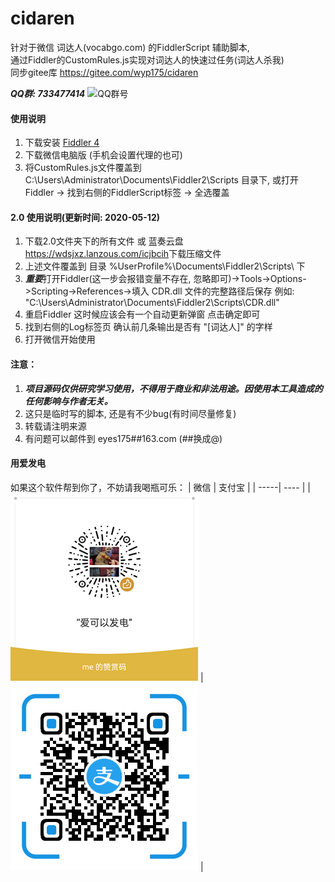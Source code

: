 # cidaren
针对于微信 词达人(vocabgo.com) 的FiddlerScript 辅助脚本,  
通过Fiddler的CustomRules.js实现对词达人的快速过任务(词达人杀我)  
同步gitee库 <https://gitee.com/wyp175/cidaren>  

***QQ群: 733477414***
![QQ群号](./QQ群.png)  

#### 使用说明

1.  下载安装 [Fiddler 4 ](https://www.telerik.com/fiddler)
2.  下载微信电脑版 (手机会设置代理的也可)
3.  将CustomRules.js文件覆盖到 C:\Users\Administrator\Documents\Fiddler2\Scripts 目录下, 
    或打开Fiddler -> 找到右侧的FiddlerScript标签 -> 全选覆盖

#### 2.0 使用说明(更新时间: 2020-05-12)
1.  下载2.0文件夹下的所有文件 或 蓝奏云盘<https://wdsjxz.lanzous.com/icjbcih>下载压缩文件  
2.  上述文件覆盖到 目录 %UserProfile%\Documents\Fiddler2\Scripts\ 下  
3.  ***重要***打开Fiddler(这一步会报错变量不存在, 忽略即可)->Tools->Options->Scripting->References->填入 CDR.dll 文件的完整路径后保存 例如: "C:\Users\Administrator\Documents\Fiddler2\Scripts\CDR.dll"  
4.  重启Fiddler 这时候应该会有一个自动更新弹窗 点击确定即可  
5.  找到右侧的Log标签页 确认前几条输出是否有 "[词达人]" 的字样  
6.  打开微信开始使用

#### 注意： 
1.  ***项目源码仅供研究学习使用，不得用于商业和非法用途。因使用本工具造成的任何影响与作者无关。***
2.  这只是临时写的脚本, 还是有不少bug(有时间尽量修复)
3.  转载请注明来源
4.  有问题可以邮件到 eyes175##163.com (##换成@)

#### 用爱发电
如果这个软件帮到你了，不妨请我喝瓶可乐：
| 微信 | 支付宝 |
| -----| ---- |
| ![wexin](https://github.com/wyp175/McPan/blob/master/wxpay.png) | ![alipay](https://github.com/wyp175/McPan/blob/master/alipay.png) |


